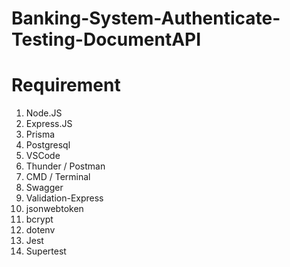 # Banking-System-Authenticate-Testing-DocumentAPI

# Requirement
  1. Node.JS
  3. Express.JS
  4. Prisma
  5. Postgresql
  6. VSCode
  7. Thunder / Postman
  8. CMD / Terminal
  9. Swagger
  10. Validation-Express
  11. jsonwebtoken
  12. bcrypt
  13. dotenv
  14. Jest
  15. Supertest
